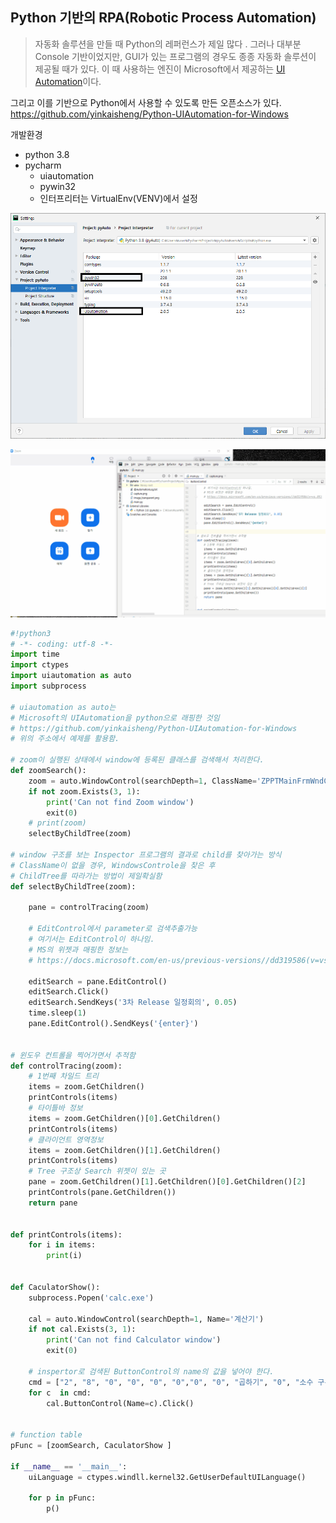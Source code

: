 ## Python 기반의 RPA(Robotic Process Automation)

> 자동화 솔루션을 만들 때 Python의 레퍼런스가 제일 많다 . 그러나 대부분 Console 기반이었지만, GUI가 있는 프로그램의 경우도 종종 자동화 솔루션이 제공될 때가 있다. 이 때 사용하는 엔진이 Microsoft에서 제공하는 [UI Automation](https://docs.microsoft.com/ko-kr/dotnet/framework/ui-automation/ui-automation-overview)이다. 



그리고 이를 기반으로 Python에서 사용할 수 있도록 만든 오픈소스가 있다. 
https://github.com/yinkaisheng/Python-UIAutomation-for-Windows



개발환경

- python 3.8
- pycharm 
  - uiautomation
  - pywin32
  - 인터프리터는 VirtualEnv(VENV)에서 설정

![](setting.png)

![](show.gif)



~~~python
#!python3
# -*- coding: utf-8 -*-
import time
import ctypes
import uiautomation as auto
import subprocess

# uiautomation as auto는
# Microsoft의 UIAutomation을 python으로 래핑한 것임
# https://github.com/yinkaisheng/Python-UIAutomation-for-Windows
# 위의 주소에서 예제를 활용함.

# zoom이 실행된 상태에서 window에 등록된 클래스를 검색해서 처리한다.
def zoomSearch():
    zoom = auto.WindowControl(searchDepth=1, ClassName='ZPPTMainFrmWndClassEx')
    if not zoom.Exists(3, 1):
        print('Can not find Zoom window')
        exit(0)
    # print(zoom)
    selectByChildTree(zoom)

# window 구조를 보는 Inspector 프로그램의 결과로 child를 찾아가는 방식
# ClassName이 없을 경우, WindowsControle을 찾은 후
# ChildTree를 따라가는 방법이 제일확실함
def selectByChildTree(zoom):

    pane = controlTracing(zoom)

    # EditControl에서 parameter로 검색추출가능
    # 여기서는 EditControl이 하나임.
    # MS의 위젯과 매핑한 정보는
    # https://docs.microsoft.com/en-us/previous-versions//dd319586(v=vs.85)

    editSearch = pane.EditControl()
    editSearch.Click()
    editSearch.SendKeys('3차 Release 일정회의', 0.05)
    time.sleep(1)
    pane.EditControl().SendKeys('{enter}')


# 윈도우 컨트롤을 찍어가면서 추적함
def controlTracing(zoom):
    # 1번째 차일드 트리
    items = zoom.GetChildren()
    printControls(items)
    # 타이틀바 정보
    items = zoom.GetChildren()[0].GetChildren()
    printControls(items)
    # 클라이언트 영역정보
    items = zoom.GetChildren()[1].GetChildren()
    printControls(items)
    # Tree 구조상 Search 위젯이 있는 곳
    pane = zoom.GetChildren()[1].GetChildren()[0].GetChildren()[2]
    printControls(pane.GetChildren())
    return pane


def printControls(items):
    for i in items:
        print(i)


def CaculatorShow():
    subprocess.Popen('calc.exe')

    cal = auto.WindowControl(searchDepth=1, Name='계산기')
    if not cal.Exists(3, 1):
        print('Can not find Calculator window')
        exit(0)

    # inspertor로 검색된 ButtonControl의 name의 값을 넣어야 한다.
    cmd = ["2", "8", "0", "0", "0", "0","0", "0", "곱하기", "0", "소수 구분 기호", "3", "같음"]
    for c  in cmd:
        cal.ButtonControl(Name=c).Click()


# function table
pFunc = [zoomSearch, CaculatorShow ]

if __name__ == '__main__':
    uiLanguage = ctypes.windll.kernel32.GetUserDefaultUILanguage()

    for p in pFunc:
        p()
~~~

